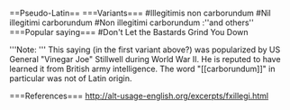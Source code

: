 ==Pseudo-Latin==
===Variants===
#Illegitimis non carborundum
#Nil illegitimi carborundum
#Non illegitimi carborundum
:''and others''
===Popular saying===
#Don't Let the Bastards Grind You Down

'''Note:  ''' This saying (in the first variant above?) was popularized by US General "Vinegar Joe" Stillwell during World War II.  He is reputed to have learned it from British army intelligence.  The word "[[carborundum]]" in particular was not of Latin origin.

===References===
http://alt-usage-english.org/excerpts/fxillegi.html